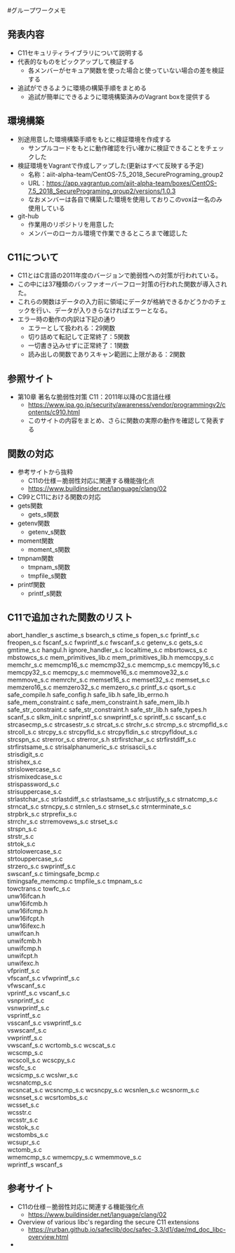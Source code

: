 #グループワークメモ
## 発表内容
- C11セキュリティライブラリについて説明する
- 代表的なものをピックアップして検証する
  - 各メンバーがセキュア関数を使った場合と使っていない場合の差を検証する
- 追試ができるように環境の構築手順をまとめる
  - 追試が簡単にできるように環境構築済みのVagrant boxを提供する

## 環境構築
- 別途用意した環境構築手順をもとに検証環境を作成する
  - サンプルコードをもとに動作確認を行い確かに検証できることをチェックした
- 検証環境をVagrantで作成しアップした(更新はすべて反映する予定)
  - 名称：aiit-alpha-team/CentOS-7.5_2018_SecurePrograming_group2 
  - URL：https://app.vagrantup.com/aiit-alpha-team/boxes/CentOS-7.5_2018_SecurePrograming_group2/versions/1.0.3 
  - なおメンバーは各自で構築した環境を使用しておりこのvoxは一名のみ使用している
- git-hub
  - 作業用のリポジトリを用意した
  - メンバーのローカル環境で作業できるところまで確認した

## C11について
- C11とはC言語の2011年度のバージョンで脆弱性への対策が行われている。
- この中には37種類のバッファオーバーフロー対策の行われた関数が導入された。
- これらの関数はデータの入力前に領域にデータが格納できるかどうかのチェックを行い、データが入りきらなければエラーとなる。
- エラー時の動作の内訳は下記の通り
    - エラーとして扱われる：29関数
    - 切り詰めて転記して正常終了：5関数
    - 一切書き込みせずに正常終了：1関数
    - 読み出しの関数でありスキャン範囲に上限がある：2関数

## 参照サイト
- 第10章 著名な脆弱性対策 C11：2011年以降のC言語仕様
  - https://www.ipa.go.jp/security/awareness/vendor/programmingv2/contents/c910.html
  - このサイトの内容をまとめ、さらに関数の実際の動作を確認して発表する

## 関数の対応
- 参考サイトから抜粋
    - C11の仕様－脆弱性対応に関連する機能強化点
    - https://www.buildinsider.net/language/clang/02
- C99とC11における関数の対応
- gets関数
    - gets_s関数
- getenv関数
    - getenv_s関数
- moment関数
    - moment_s関数
- tmpnam関数
    - tmpnam_s関数
    - tmpfile_s関数
- printf関数
    - printf_s関数

## C11で追加された関数のリスト
abort_handler_s
asctime_s
bsearch_s
ctime_s
fopen_s.c
fprintf_s.c
freopen_s.c
fscanf_s.c
fwprintf_s.c
fwscanf_s.c
getenv_s.c
gets_s.c
gmtime_s.c
hangul.h
ignore_handler_s.c
localtime_s.c
mbsrtowcs_s.c
mbstowcs_s.c
mem_primitives_lib.c
mem_primitives_lib.h
memccpy_s.c
memchr_s.c
memcmp16_s.c
memcmp32_s.c
memcmp_s.c
memcpy16_s.c
memcpy32_s.c
memcpy_s.c
memmove16_s.c
memmove32_s.c
memmove_s.c
memrchr_s.c
memset16_s.c
memset32_s.c
memset_s.c
memzero16_s.c
memzero32_s.c
memzero_s.c
printf_s.c
qsort_s.c
safe_compile.h
safe_config.h
safe_lib.h
safe_lib_errno.h
safe_mem_constraint.c
safe_mem_constraint.h
safe_mem_lib.h
safe_str_constraint.c
safe_str_constraint.h
safe_str_lib.h
safe_types.h
scanf_s.c
slkm_init.c
snprintf_s.c
snwprintf_s.c
sprintf_s.c
sscanf_s.c
strcasecmp_s.c
strcasestr_s.c
strcat_s.c
strchr_s.c
strcmp_s.c
strcmpfld_s.c
strcoll_s.c
strcpy_s.c
strcpyfld_s.c
strcpyfldin_s.c
strcpyfldout_s.c
strcspn_s.c
strerror_s.c
strerror_s.h
strfirstchar_s.c
strfirstdiff_s.c
strfirstsame_s.c
strisalphanumeric_s.c
strisascii_s.c	
strisdigit_s.c	
strishex_s.c	
strislowercase_s.c	
strismixedcase_s.c	
strispassword_s.c	
strisuppercase_s.c	
strlastchar_s.c	
strlastdiff_s.c	
strlastsame_s.c	
strljustify_s.c	
strnatcmp_s.c	
strncat_s.c	
strncpy_s.c	
strnlen_s.c	
strnset_s.c	
strnterminate_s.c	
strpbrk_s.c	
strprefix_s.c	
strrchr_s.c	
strremovews_s.c	
strset_s.c	
strspn_s.c	
strstr_s.c	
strtok_s.c	
strtolowercase_s.c	
strtouppercase_s.c	
strzero_s.c	
swprintf_s.c	
swscanf_s.c	
timingsafe_bcmp.c	
timingsafe_memcmp.c	
tmpfile_s.c	
tmpnam_s.c	
towctrans.c	
towfc_s.c	
unw16ifcan.h	
unw16ifcmb.h	
unw16ifcmp.h	
unw16ifcpt.h	
unw16ifexc.h	
unwifcan.h	
unwifcmb.h	
unwifcmp.h	
unwifcpt.h	
unwifexc.h	
vfprintf_s.c	
vfscanf_s.c	
vfwprintf_s.c	
vfwscanf_s.c	
vprintf_s.c	
vscanf_s.c	
vsnprintf_s.c	
vsnwprintf_s.c	
vsprintf_s.c	
vsscanf_s.c	
vswprintf_s.c	
vswscanf_s.c	
vwprintf_s.c	
vwscanf_s.c	
wcrtomb_s.c	
wcscat_s.c	
wcscmp_s.c	
wcscoll_s.c	
wcscpy_s.c	
wcsfc_s.c	
wcsicmp_s.c	
wcslwr_s.c	
wcsnatcmp_s.c	
wcsncat_s.c	
wcsncmp_s.c	
wcsncpy_s.c	
wcsnlen_s.c	
wcsnorm_s.c	
wcsnset_s.c	
wcsrtombs_s.c	
wcsset_s.c	
wcsstr.c	
wcsstr_s.c	
wcstok_s.c	
wcstombs_s.c	
wcsupr_s.c	
wctomb_s.c	
wmemcmp_s.c	
wmemcpy_s.c	
wmemmove_s.c	
wprintf_s
wscanf_s

## 参考サイト
- C11の仕様－脆弱性対応に関連する機能強化点
    - https://www.buildinsider.net/language/clang/02
- Overview of various libc's regarding the secure C11 extensions
    - https://rurban.github.io/safeclib/doc/safec-3.3/d1/dae/md_doc_libc-overview.html
- 
